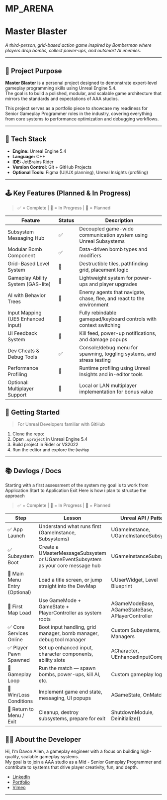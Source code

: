 # MP_ARENA

# Master Blaster

*A third-person, grid-based action game inspired by Bomberman where players drop bombs, collect power-ups, and outsmart AI enemies.*

---

## 🎯 Project Purpose

**Master Blaster** is a personal project designed to demonstrate expert-level gameplay programming skills using Unreal Engine 5.4.  
The goal is to build a polished, modular, and scalable game architecture that mirrors the standards and expectations of AAA studios.

This project serves as a portfolio piece to showcase my readiness for Senior Gameplay Programmer roles in the industry, covering everything from core systems to performance optimization and debugging workflows.

---

## 🔧 Tech Stack

- **Engine:** Unreal Engine 5.4
- **Language:** C++
- **IDE:** JetBrains Rider
- **Version Control:** Git + GitHub Projects
- **Optional Tools:** Figma (UI/UX planning), Unreal Insights (profiling)

---

## 🕹️ Key Features (Planned & In Progress)

> ✅ = Complete | 🔄 = In Progress | 📝 = Planned

| Feature | Status | Description |
|--------|--------|-------------|
| Subsystem Messaging Hub | ✅ | Decoupled game-wide communication system using Unreal Subsystems |
| Modular Bomb Component | ✅ | Data-driven bomb types and modifiers |
| Grid-Based Level System | 🔄 | Destructible tiles, pathfinding grid, placement logic |
| Gameplay Ability System (GAS-lite) | 📝 | Lightweight system for power-ups and player upgrades |
| AI with Behavior Trees | 📝 | Enemy agents that navigate, chase, flee, and react to the environment |
| Input Mapping (UE5 Enhanced Input) | 🔄 | Fully rebindable gamepad/keyboard controls with context switching |
| UI Feedback System | 📝 | Kill feed, power-up notifications, and damage popups |
| Dev Cheats & Debug Tools | ✅ | Console/debug menu for spawning, toggling systems, and stress testing |
| Performance Profiling | 🔄 | Runtime profiling using Unreal Insights and in-editor tools |
| Optional: Multiplayer Support | 📝 | Local or LAN multiplayer implementation for bonus value |

## 🚀 Getting Started

> For Unreal Developers familiar with GitHub

1. Clone the repo:
2. Open `.uproject` in Unreal Engine 5.4
3. Build project in Rider or VS2022
4. Run the editor and explore the `DevMap`

---

## 📚 Devlogs / Docs

Starting with a first assessment of the system my goal is to work from Application Start to Application Exit Here is how i plan to structue the approach

> ✅ = Complete | 🔄 = In Progress | 📝 = Planned

| Step | Lesson | Unreal API / Pattern |
|--------|--------|-------------|
| ✅ App Launch |	Understand what runs first (GameInstance, Subsystems)	| UGameInstance, UGameInstanceSubsystem |
| ✅ Subsystem Boot |	Create a UMasterMessageSubsystem or UGameEventSubsystem as your core message hub	| UGameInstanceSubsystem |
| 📝 Main Menu Entry (Optional) |	Load a title screen, or jump straight into the DevMap	| UUserWidget, Level Blueprint |
| 📝 First Map Load |	Use GameMode + GameState + PlayerController as system roots	| AGameModeBase, AGameStateBase, APlayerController |
| ✅ Core Services Online |	Boot input handling, grid manager, bomb manager, debug tool manager	| Custom Subsystems, Managers |
| ✅ Player Pawn Spawned |	Set up enhanced input, character components, ability slots | ACharacter, UEnhancedInputComponent |
| 📝 Gameplay Loop | Run the match — spawn bombs, power-ups, kill AI, etc.	| Custom gameplay logic |
| 📝 Win/Loss Conditions |	Implement game end state, messaging, UI popups |	AGameState, OnMatchEnd() |
| 📝 Return to Menu / Exit	| Cleanup, destroy subsystems, prepare for exit	| ShutdownModule, Deinitialize() |

## 🧑‍💻 About the Developer

Hi, I’m Davon Allen, a gameplay engineer with a focus on building high-quality, scalable gameplay systems.  
My goal is to join a AAA studio as a Mid - Senior Gameplay Programmer and contribute to systems that drive player creativity, fun, and depth.

- [LinkedIn](https://www.linkedin.com/in/davonaallen/)
- [Portfolio](https://www.davonallen.com/)
- [Vimeo](https://vimeo.com/davonaallen)

---

